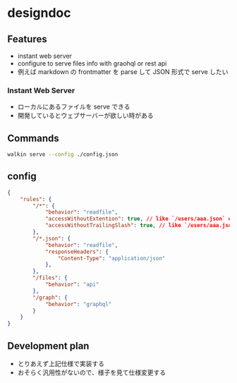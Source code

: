 # designdoc
## Features
- instant web server
- configure to serve files info with graohql or rest api
- 例えば markdown の frontmatter を parse して JSON 形式で serve したい

### Instant Web Server
- ローカルにあるファイルを serve できる
- 開発しているとウェブサーバーが欲しい時がある

## Commands
```bash
walkin serve --config ./config.json
```

## config
```json
{
    "rules": {
        "/*": {
            "behavior": "readfile",
            "accessWithoutExtention": true, // like `/users/aaa.json` or `/users/aaa/`
            "accessWithoutTrailingSlash": true, // like `/users/aaa.json` or `/users/aaa`. if accessWithoutExtention is false, this also do not work.
        },
        "/*.json": {
            "behavior": "readfile",
            "responseHeaders": {
                "Content-Type": "application/json"
            },
        },
        "/files": {
            "behavior": "api"
        },
        "/graph": {
            "behavior": "graphql"
        }
    }
}
```

## Development plan
- とりあえず上記仕様で実装する
- おそらく汎用性がないので、様子を見て仕様変更する

